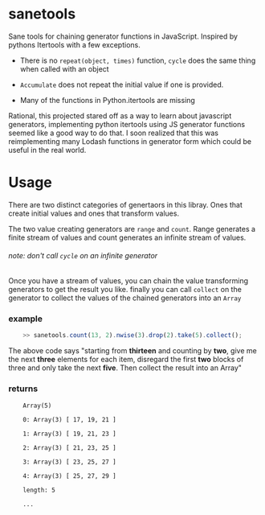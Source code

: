 # sanetools

Sane tools for chaining generator functions in JavaScript. Inspired by pythons Itertools with a few exceptions.

- There is no `repeat(object, times)` function, `cycle` does the same thing when called with an object

- `Accumulate` does not repeat the initial value if one is provided.

- Many of the functions in Python.itertools are missing

Rational, this projected stared off as a way to learn about javascript generators, implementing python itertools using JS generator functions seemed like a good way to do that. I soon realized that this was reimplementing many Lodash functions in generator form which could be useful in the real world.

# Usage

There are two distinct categories of genertaors in this libray. Ones that create initial values and ones that transform values.

The two value creating generators are `range` and `count`. Range generates a finite stream of values and count generates an infinite stream of values.

###### note: don't call `cycle` on an infinite generator

Once you have a stream of values, you can chain the value transforming generators to get the result you like. finally you can call `collect` on the generator to collect the values of the chained generators into an `Array`

### example

```javascript
    >> sanetools.count(13, 2).nwise(3).drop(2).take(5).collect();
```

The above code says "starting from **thirteen** and counting by **two**, give me the next **three** elements for each item, disregard the first **two** blocks of three and only take the next **five**. Then collect the result into an Array"

### returns

```
    Array(5)
    ​
    0: Array(3) [ 17, 19, 21 ]
    ​
    1: Array(3) [ 19, 21, 23 ]
    ​
    2: Array(3) [ 21, 23, 25 ]
    ​
    3: Array(3) [ 23, 25, 27 ]
    ​
    4: Array(3) [ 25, 27, 29 ]
    ​
    length: 5

    ...

```